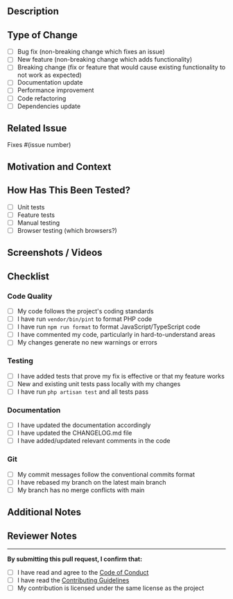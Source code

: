 ## Description

<!-- Provide a brief description of your changes -->

## Type of Change

<!-- Mark the relevant option with an "x" -->

- [ ] Bug fix (non-breaking change which fixes an issue)
- [ ] New feature (non-breaking change which adds functionality)
- [ ] Breaking change (fix or feature that would cause existing functionality to not work as expected)
- [ ] Documentation update
- [ ] Performance improvement
- [ ] Code refactoring
- [ ] Dependencies update

## Related Issue

<!-- Link to the issue this PR addresses -->
Fixes #(issue number)

## Motivation and Context

<!-- Why is this change required? What problem does it solve? -->

## How Has This Been Tested?

<!-- Describe the tests you ran to verify your changes -->

- [ ] Unit tests
- [ ] Feature tests
- [ ] Manual testing
- [ ] Browser testing (which browsers?)

## Screenshots / Videos

<!-- If applicable, add screenshots or videos to demonstrate the changes -->

## Checklist

<!-- Mark completed items with an "x" -->

### Code Quality
- [ ] My code follows the project's coding standards
- [ ] I have run `vendor/bin/pint` to format PHP code
- [ ] I have run `npm run format` to format JavaScript/TypeScript code
- [ ] I have commented my code, particularly in hard-to-understand areas
- [ ] My changes generate no new warnings or errors

### Testing
- [ ] I have added tests that prove my fix is effective or that my feature works
- [ ] New and existing unit tests pass locally with my changes
- [ ] I have run `php artisan test` and all tests pass

### Documentation
- [ ] I have updated the documentation accordingly
- [ ] I have updated the CHANGELOG.md file
- [ ] I have added/updated relevant comments in the code

### Git
- [ ] My commit messages follow the conventional commits format
- [ ] I have rebased my branch on the latest main branch
- [ ] My branch has no merge conflicts with main

## Additional Notes

<!-- Any additional information that reviewers should know -->

## Reviewer Notes

<!-- @maintainers: Add any notes for reviewers here -->

---

**By submitting this pull request, I confirm that:**
- [ ] I have read and agree to the [Code of Conduct](../CODE_OF_CONDUCT.md)
- [ ] I have read the [Contributing Guidelines](../CONTRIBUTING.md)
- [ ] My contribution is licensed under the same license as the project
